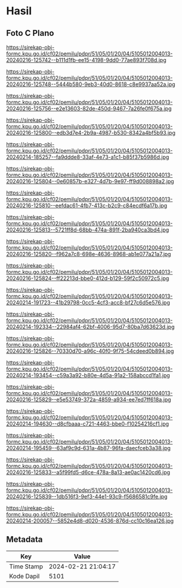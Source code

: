 # Hasil

## Foto C Plano

https://sirekap-obj-formc.kpu.go.id/cf02/pemilu/pdpr/51/05/01/20/04/5105012004013-20240216-125742--b111d1fb-ee15-4198-9dd0-77ae893f708d.jpg

https://sirekap-obj-formc.kpu.go.id/cf02/pemilu/pdpr/51/05/01/20/04/5105012004013-20240216-125748--5444b580-9eb3-40d0-8618-c8e9937aa52a.jpg

https://sirekap-obj-formc.kpu.go.id/cf02/pemilu/pdpr/51/05/01/20/04/5105012004013-20240216-125756--e2e13603-82de-450d-9467-7a26fe0f675a.jpg

https://sirekap-obj-formc.kpu.go.id/cf02/pemilu/pdpr/51/05/01/20/04/5105012004013-20240216-125800--edb3d7e4-2b9a-4987-b530-8342a4bf5b93.jpg

https://sirekap-obj-formc.kpu.go.id/cf02/pemilu/pdpr/51/05/01/20/04/5105012004013-20240214-185257--fa9ddde8-33af-4e73-a1c1-b85f37b5986d.jpg

https://sirekap-obj-formc.kpu.go.id/cf02/pemilu/pdpr/51/05/01/20/04/5105012004013-20240216-125804--0e60857b-e327-4d7b-9e97-ff9d008898a2.jpg

https://sirekap-obj-formc.kpu.go.id/cf02/pemilu/pdpr/51/05/01/20/04/5105012004013-20240216-125810--eefdac61-4fb7-413c-b2c9-c84ecdf6a17b.jpg

https://sirekap-obj-formc.kpu.go.id/cf02/pemilu/pdpr/51/05/01/20/04/5105012004013-20240216-125813--5721ff8d-68bb-474a-891f-2ba940ca3bd4.jpg

https://sirekap-obj-formc.kpu.go.id/cf02/pemilu/pdpr/51/05/01/20/04/5105012004013-20240216-125820--f962a7c8-698e-4636-8968-ab1e077a21a7.jpg

https://sirekap-obj-formc.kpu.go.id/cf02/pemilu/pdpr/51/05/01/20/04/5105012004013-20240216-125824--ff22213d-bbe0-412d-b129-59f2c50972c5.jpg

https://sirekap-obj-formc.kpu.go.id/cf02/pemilu/pdpr/51/05/01/20/04/5105012004013-20240214-191723--41b29798-0cc5-4cf3-acc8-bf27c6d5e576.jpg

https://sirekap-obj-formc.kpu.go.id/cf02/pemilu/pdpr/51/05/01/20/04/5105012004013-20240214-192334--22984af4-62bf-4006-95d7-80ba7d63623d.jpg

https://sirekap-obj-formc.kpu.go.id/cf02/pemilu/pdpr/51/05/01/20/04/5105012004013-20240216-125826--70330d70-a96c-40f0-9f75-54cdeed0b894.jpg

https://sirekap-obj-formc.kpu.go.id/cf02/pemilu/pdpr/51/05/01/20/04/5105012004013-20240214-193454--c59a3a92-b80e-4d5a-91a2-158abccd1fa1.jpg

https://sirekap-obj-formc.kpu.go.id/cf02/pemilu/pdpr/51/05/01/20/04/5105012004013-20240216-125829--e5e53749-372a-4859-a934-ee7ed7ff618a.jpg

https://sirekap-obj-formc.kpu.go.id/cf02/pemilu/pdpr/51/05/01/20/04/5105012004013-20240214-194630--d8cfbaaa-c721-4463-bbe0-f10254216cf1.jpg

https://sirekap-obj-formc.kpu.go.id/cf02/pemilu/pdpr/51/05/01/20/04/5105012004013-20240214-195459--63af9c9d-631a-4b87-96fa-daecfceb3a38.jpg

https://sirekap-obj-formc.kpu.go.id/cf02/pemilu/pdpr/51/05/01/20/04/5105012004013-20240216-125833--a5f99fd5-d6ce-478a-8a13-ae0ac1420cd6.jpg

https://sirekap-obj-formc.kpu.go.id/cf02/pemilu/pdpr/51/05/01/20/04/5105012004013-20240216-125839--1db516f3-9ef3-44e1-93c9-f5686581c9fe.jpg

https://sirekap-obj-formc.kpu.go.id/cf02/pemilu/pdpr/51/05/01/20/04/5105012004013-20240214-200057--5852e4d8-d020-4536-876d-cc10c16ea126.jpg


## Metadata

| Key        | Value               |
| ---------- | ------------------- |
| Time Stamp | 2024-02-21 21:04:17 |
| Kode Dapil | 5101                |



